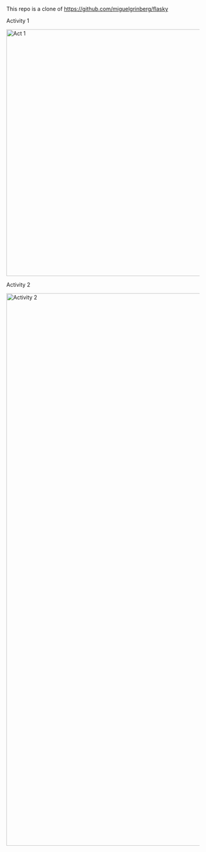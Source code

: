 This repo is a clone of 
https://github.com/miguelgrinberg/flasky

Activity 1

<img width="643" alt="Act 1" src="https://user-images.githubusercontent.com/64912362/192119066-08dd35c4-bbcf-48a5-a24f-d02eb6b6b646.png">

Activity 2

<img width="1440" alt="Activity 2" src="https://user-images.githubusercontent.com/64912362/192119072-08f56527-244b-403f-9ab9-77e0b30cd5c2.png">
